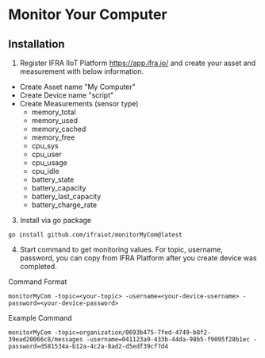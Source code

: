 # Monitor Your Computer


## Installation
1. Register IFRA IIoT Platform https://app.ifra.io/ and create your asset and measurement with below information.
- Create Asset name "My Computer"
- Create Device name "script"
- Create Measurements (sensor type)
  - memory_total
  - memory_used
  - memory_cached
  - memory_free
  - cpu_sys
  - cpu_user
  - cpu_usage
  - cpu_idle
  - battery_state
  - battery_capacity
  - battery_last_capacity
  - battery_charge_rate


3. Install via go package
```
go install github.com/ifraiot/monitorMyCom@latest
```

4. Start command to get monitoring values.
For topic, username, password, you can copy from IFRA Platform after you create device was completed.

Command Format
```
monitorMyCom -topic=<your-topic> -username=<your-device-username> -password=<your-device-password>
```
  
Example Command
```
monitorMyCom -topic=organization/0693b475-7fed-4749-b8f2-39ead20066c8/messages -username=041123a9-433b-44da-98b5-f9095f28b1ec -password=d581534a-b12a-4c2a-8ad2-d5edf39cf7d4
```

